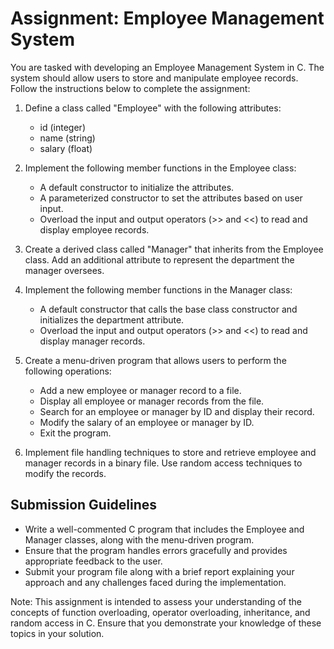 # Assignment: Employee Management System

You are tasked with developing an Employee Management System in C. The system should allow users to store and manipulate employee records. Follow the instructions below to complete the assignment:

1. Define a class called "Employee" with the following attributes:
    - id (integer)
    - name (string)
    - salary (float)
  
2. Implement the following member functions in the Employee class:
    - A default constructor to initialize the attributes.
    - A parameterized constructor to set the attributes based on user input.
    - Overload the input and output operators (>> and <<) to read and display employee records.

3. Create a derived class called "Manager" that inherits from the Employee class. Add an additional attribute to represent the department the manager oversees.

4. Implement the following member functions in the Manager class:
    - A default constructor that calls the base class constructor and initializes the department attribute.
    - Overload the input and output operators (>> and <<) to read and display manager records.

5. Create a menu-driven program that allows users to perform the    following operations:
    - Add a new employee or manager record to a file.
    - Display all employee or manager records from the file.
    - Search for an employee or manager by ID and display their record.
    - Modify the salary of an employee or manager by ID.
    - Exit the program.

6. Implement file handling techniques to store and retrieve employee and manager records in a binary file. Use random access techniques to modify the records.

## Submission Guidelines

- Write a well-commented C program that includes the Employee and Manager classes, along with the menu-driven program.
- Ensure that the program handles errors gracefully and provides appropriate feedback to the user.
- Submit your program file along with a brief report explaining your approach and any challenges faced during the implementation.

Note: This assignment is intended to assess your understanding of the concepts of function overloading, operator overloading, inheritance, and random access in C. Ensure that you demonstrate your knowledge of these topics in your solution.


